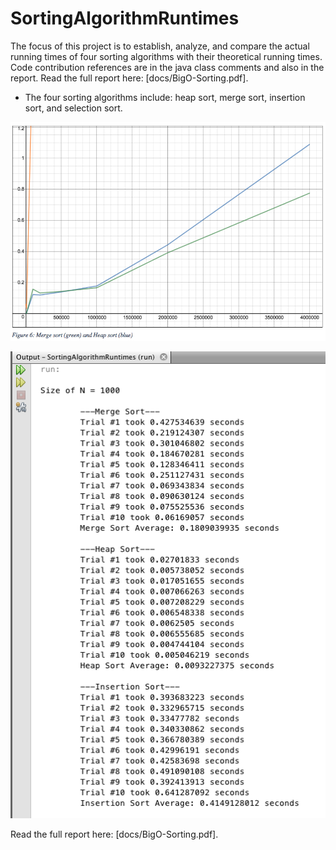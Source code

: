 # SortingAlgorithmRuntimes
The focus of this project is to establish, analyze, and compare the actual running times of four sorting algorithms with their theoretical running times. Code contribution references are in the java class comments and also in the report. Read the full report here: [docs/BigO-Sorting.pdf].

* The four sorting algorithms include: heap sort, merge sort, insertion sort, and selection sort.

![Graphed Results](docs/BigO-Sorting-Graph.png)

![Program Run Output](docs/RunningTheProgram.png) 

Read the full report here: [docs/BigO-Sorting.pdf]. 




